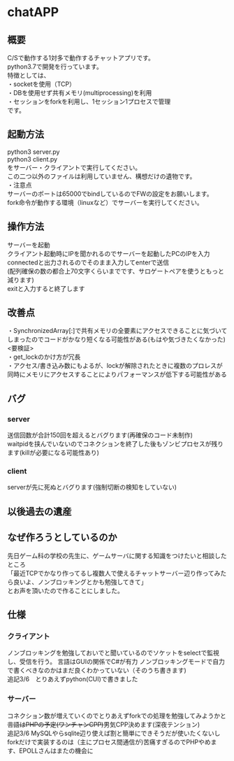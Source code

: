 # chatAPP

## 概要

C/Sで動作する1対多で動作するチャットアプリです。  
python3.7で開発を行っています。  
特徴としては、  
・socketを使用（TCP）  
・DBを使用せず共有メモリ(multiprocessing)を利用  
・セッションをforkを利用し、1セッション1プロセスで管理  
です。

## 起動方法

python3 server.py  
python3 client.py  
をサーバー・クライアントで実行してください。  
この二つ以外のファイルは利用していません、構想だけの遺物です。  
・注意点  
サーバーのポートは65000でbindしているのでFWの設定をお願いします。  
fork命令が動作する環境（linuxなど）でサーバーを実行してください。

## 操作方法

サーバーを起動  
クライアント起動時にIPを聞かれるのでサーバーを起動したPCのIPを入力  
connectedと出力されるのでそのまま入力してenterで送信  
(配列確保の数の都合上70文字くらいまでです、サロゲートペアを使うともっと減ります)  
exitと入力すると終了します  

## 改善点  
・SynchronizedArray[:]で共有メモリの全要素にアクセスできることに気づいてしまったのでコードがかなり短くなる可能性がある(もはや気づきたくなかった)<要検証>  
・get_lockのかけ方が冗長  
・アクセス/書き込み数にもよるが、lockが解除されたときに複数のプロレスが同時にメモリにアクセスすることによりパフォーマンスが低下する可能性がある  

## バグ

### server

送信回数が合計150回を超えるとバグります(再確保のコード未制作)  
waitpidを挟んでいないのでコネクションを終了した後もゾンビプロセスが残ります(killが必要になる可能性あり)

### client

serverが先に死ぬとバグります(強制切断の検知をしていない)  

## 以後過去の遺産

## なぜ作ろうとしているのか

先日ゲーム科の学校の先生に、ゲームサーバに関する知識をつけたいと相談したところ  
「最近TCPでかなり作ってるし複数人で使えるチャットサーバー辺り作ってみたら良いよ、ノンブロッキングとかも勉強してきて」  
とお声を頂いたので作ることにしました。  

## 仕様


### クライアント
ノンブロッキングを勉強しておいでと聞いているのでソケットをselectで監視し、受信を行う。
言語はGUIの関係でC#が有力
ノンブロッキングモードで自力で書くべきなのかはまだ良くわかっていない（そのうち書きます)  
追記3/6　とりあえずpython(CUI)で書きました

### サーバー
コネクション数が増えていくのでとりあえずforkでの処理を勉強してみようかと  
~~言語はPHPの予定(ワンチャンCPP)~~男気CPP決めます(深夜テンション)  
追記3/6  MySQLやらsqlite辺り使えば割と簡単にできそうだが使いたくないしforkだけで実装するのは（主にプロセス間通信が)苦痛すぎるのでPHPやめます、EPOLLさんはまたの機会に
